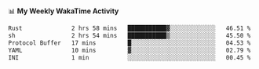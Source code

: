 <!--
**stamp711/stamp711** is a ✨ _special_ ✨ repository because its `README.md` (this file) appears on your GitHub profile.

Here are some ideas to get you started:

- 🔭 I’m currently working on ...
- 🌱 I’m currently learning ...
- 👯 I’m looking to collaborate on ...
- 🤔 I’m looking for help with ...
- 💬 Ask me about ...
- 📫 How to reach me: ...
- 😄 Pronouns: ...
- ⚡ Fun fact: ...
-->

📊 **My Weekly WakaTime Activity**

<!--START_SECTION:waka-->

```txt
Rust              2 hrs 58 mins   ███████████▓░░░░░░░░░░░░░   46.51 %
sh                2 hrs 54 mins   ███████████▒░░░░░░░░░░░░░   45.50 %
Protocol Buffer   17 mins         █░░░░░░░░░░░░░░░░░░░░░░░░   04.53 %
YAML              10 mins         ▓░░░░░░░░░░░░░░░░░░░░░░░░   02.79 %
INI               1 min           ░░░░░░░░░░░░░░░░░░░░░░░░░   00.45 %
```

<!--END_SECTION:waka-->
